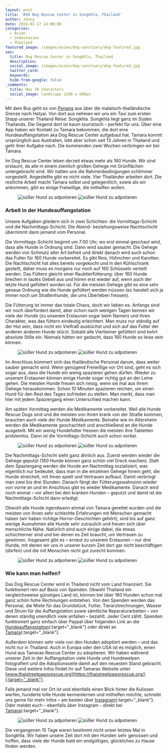 ```yaml
---
layout: post
title: '#20 Dog Rescue Center in Songkhla, Thailand'
author: Jenny
date: 2024-02-17 14:00:00
categories:
  - Asien
  - Südostasien
  - Thailand
featured_image: /images/asien/dog-sanctuary/dog-featured.jpg
seo:
  title: Dog Rescue Center in Songkhla, Thailand
  description:
  social_image: /images/asien/dog-sanctuary/dog-featured.jpg
  twitter_card:
  keywords:
  hide-from-google: false
_comments:
  title: Max 70 characters
  social_image: landscape 1200 x 600px
---
```

Mit dem Bus geht es von [Penang](2024-02-06-penang) aus über die malaiisch-thailändische Grenze nach Hatyai. Von dort aus nehmen wir uns ein Taxi zum ersten Stopp unserer Thailand Reise: Songkhla. Songkhla liegt ganz im Süden Thailands. Die Gegend dort ist kaum touristisch – perfekt für uns. Über eine App haben wir Kontakt zu Tamara bekommen, die dort eine Hundeauffangstation aka Dog Rescue Center aufgebaut hat. Tamara kommt ursprünglich aus Australien, lebt aber schon seit 13 Jahren in Thailand und geht ihrer Aufgabe nach. Die kommenden zwei Wochen verbringen wir bei Tamara.

Im Dog Rescue Center leben derzeit etwas mehr als 160 Hunde. Wir sind erstaunt, da alle in einem ziemlich großen Gehege mit Grünflächen untergebracht sind. Wir hatten uns die Rahmenbedingungen schlimmer vorgestellt. Angestellte gibt es nicht viele. Vier Thailänder arbeiten dort. Die restliche Arbeit macht Tamara selbst und gelegentlich, sowie als wir ankommen, gibt es einige Freiwillige, die mithelfen wollen.

<figure class="img2-nr">
  <img src="/images/asien/dog-sanctuary/dog-9.jpg" alt="süßer Hund zu adpotieren">
  <img src="/images/asien/dog-sanctuary/dog-10.jpg" alt="süßer Hund zu adpotieren">
</figure>

### Arbeit in der Hundeauffangstation

Unsere Aufgaben gliedern sich in zwei Schichten: die Vormittags-Schicht und die Nachmittags-Schicht. Die Abend- beziehungsweise Nachtschicht übernimmt dann jemand vom Personal. 

Die Vormittags-Schicht beginnt um 7:00 Uhr, wo erst einmal geschaut wird, dass alle Hunde in Ordnung sind. Dann wird sauber gemacht. Die Gehege werden von Schmutz aller Art befreit und direkt danach wird auch schon das Futter für 160 Hunde vorbereitet. Es gibt Reis, Hühnchen und Karotten. Die Nachtschicht hat alles bereits vorgekocht und in den Kühlschrank gestellt, daher muss es morgens nur noch auf 160 Schüsseln verteilt werden. Das Füttern gleicht einer Raubtierfütterung: über 160 Hunde brechen in lautes Gebell aus und hören erst wieder auf, wenn auch der letzte Hund gefüttert worden ist. Für die meisten Gehege gibt es eine sehr genaue Ordnung wie die Hunde gefüttert werden müssen (es handelt sich ja immer noch um Straßenhunde, die ums Überleben fressen).

Die Fütterung ist immer das totale Chaos, doch wir lieben es. Anfangs sind wir noch überfordert damit, aber schon nach wenigen Tagen kennen wir viele der Hunde (zu unserem Erstaunen sogar beim Namen) und ihren Charakter, was das füttern eindeutig erleichtert. Man muss nur ständig auf der Hut sein, dass nicht ein Vielfraß ausbüchst und sich auf das Futter der anderen anderen Hunde stürzt. Sobald alle Vierbeiner gefüttert sind kehrt absolute Stille ein. Niemals hätten wir gedacht, dass 160 Hunde so leise sein können.

<figure class="img2-nr">
  <img src="/images/asien/dog-sanctuary/dog-7.jpg" alt="süßer Hund zu adpotieren">
  <img src="/images/asien/dog-sanctuary/dog-4.jpg" alt="süßer Hund zu adpotieren">
</figure>

Im Anschluss kümmert sich das thailändische Personal darum, dass weiter sauber gemacht wird. Wenn genügend Freiwillige vor Ort sind, geht es sich sogar aus, dass die Hunde ein wenig spazieren gehen dürfen. Wieder zu unserem Erstaunen können einige Hunde sogar richtig gut an der Leine gehen. Die meisten Hunde freuen sich riesig, wenn sie mal aus ihrem Gehege herauskommen. Schon 10 Minuten spazieren reichen, um einen Hund für den Rest des Tages zufrieden zu stellen. Man merkt, dass man hier mit jedem Spaziergang einen Unterschied machen kann.

Am späten Vormittag werden die Medikamente vorbereitet. Weil alle Hunde Rescue Dogs sind und die meisten von ihnen krank von der Straße kommen, brauchen auch viele der Hunde Medikamente. Beinahe wie im Altersheim werden die Medikamente geschachtelt und anschließend an die Hunde ausgeteilt. Mit ein wenig Hundefutter fressen die meisten ihre Tabletten problemlos. Dann ist die Vormittags-Schicht auch schon vorbei.

<figure class="img2-nr">
  <img src="/images/asien/dog-sanctuary/dog-1.jpg" alt="süßer Hund zu adpotieren">
  <img src="/images/asien/dog-sanctuary/dog-2.jpg" alt="süßer Hund zu adpotieren">
</figure>

Die Nachmittags-Schicht sieht ganz ähnlich aus. Zuerst werden wieder die Gehege geputzt (160 Hunde können ganz schön viel Dreck machen). Statt dem Spaziergang werden die Hunde am Nachmittag sozialisiert, was eigentlich nur bedeutet, dass man in die einzelnen Gehege hinein geht, die Hunde streichelt, mit ihnen spielt und Vertrauen aufbaut. Damit verbringt man zwei bis drei Stunden. Danach fängt der Fütterungswahnsinn wieder von vorne an und im Anschluss gibt es wieder Medikamente. Danach wird noch einmal – vor allem bei den kranken Hunden – geputzt und damit ist die Nachmittags-Schicht dann erledigt.

Obwohl alle Hunde irgendwann einmal von Tamara gerettet wurden und die meisten von ihnen sehr schlechte Erfahrungen mit Menschen gemacht haben (wir haben richtige Horror-Geschichten gehört), sind bis auf ganz wenige Ausnahmen alle Hunde sehr zutraulich und freuen sich über menschliche Nähe. Natürlich sind auch einige dabei, die etwas schüchterner sind und bei denen es Zeit braucht, um Vertrauen zu gewinnen. Insgesamt gibt es – erneut zu unserem Erstaunen – nur drei Hunde, mit denen wir uns in unserer kurzen Zeit dort gar nicht beschäftigen (dürfen) und die mit Menschen nicht gut zurecht kommen.

<figure class="img2-nr">
  <img src="/images/asien/dog-sanctuary/dog-6.jpg" alt="süßer Hund zu adpotieren">
  <img src="/images/asien/dog-sanctuary/dog-8.jpg" alt="süßer Hund zu adpotieren">
</figure>

### Wie kann man helfen?

Das Dog Rescue Center wird in Thailand nicht vom Land finanziert. Sie funktioniert rein auf Basis von Spenden. Obwohl Thailand ein vergleichsweise günstiges Land ist, können bei über 160 Hunden schon mal ganz schön hohe Rechnungen entstehen. Von den Spenden werden das Personal, die Miete für das Grundstück, Futter, Tierarztrechnungen, Wasser und Strom für die Auffangstation sowie sämtliche Reparaturarbeiten – von denen ständig unendlich viele anfallen – bezahlt. Jeder Cent zählt. Spenden funktioniert ganz einfach über Paypal über folgenden Link an die [Hundeauffangstation](https://www.paypal.com/donate/?hosted_button_id=WL7MNT9AJMF74&fbclid=PAAaYHGFvMqeZPIJlO_e_pVKFYcl0nGEgTzqfjCRAZXo-mpaF_a-Mg9me-P-g_aem_ASb9pkdqdZ9EIxv_bPuWEAKewn8vXh1ENCiood6vx0vAiCMMFCvwrhoKkP-nOgR4osM){:target="_blank"} oder direkt an [Tamara](https://www.paypal.com/paypalme/thaistreetpawsrescue?fbclid=PAAaZCSTxbka3o_pSnlmsLST0t6nyBEAk8XEF-gO_5n-JEusdM2OdL5gUWhAg_aem_ASasM-lAMzo8JMkfOLfh5ldUY7j55InM4zbT9l4l-EnBPfnC_DMrDGg7zWhPk9KjIvk){:target="_blank"}.

Außerdem können sehr viele von den Hunden adoptiert werden – und das nicht nur in Thailand. Auch in Europa oder den USA ist es möglich, einen Hund aus Tamaras Rescue Center zu adoptieren. Wir haben während unserer Zeit in der Auffangstation viele Hunde und Hundewelpen fotografiert und die Adoptionsseite damit auf den neuesten Stand gebracht. Diese und weitere Infos findet ihr auf Tamaras Website unter [www.thaistreetpawsrescue.org](https://thaistreetpawsrescue.org/){:target="_blank"}.

Falls jemand mal vor Ort ist und ebenfalls einen Blick hinter die Kulissen werfen, hunderte tolle Hunde kennenlernen und mithelfen möchte, schreibt uns gerne für mehr Infos – am besten über [Instagram](https://www.instagram.com/onememorypermile/){:target="_blank"}. Oder meldet euch – ebenfalls über Instagram - direkt bei [Tamara](https://www.instagram.com/thaistreetpaws_dogrescue/){:target="_blank"}.

<figure class="img2-nr">
  <img src="/images/asien/dog-sanctuary/dog-3.jpg" alt="süßer Hund zu adpotieren">
  <img src="/images/asien/dog-sanctuary/dog-5.jpg" alt="süßer Hund zu adpotieren">
</figure>

Die vergangenen 15 Tage waren bestimmt nicht unser letztes Mal in Songkhla. Wir haben unsere Zeit dort mit den Hunden sehr genossen und hoffen, dass viele der Hunde bald ein endgültiges, glückliches zu Hause finden werden.